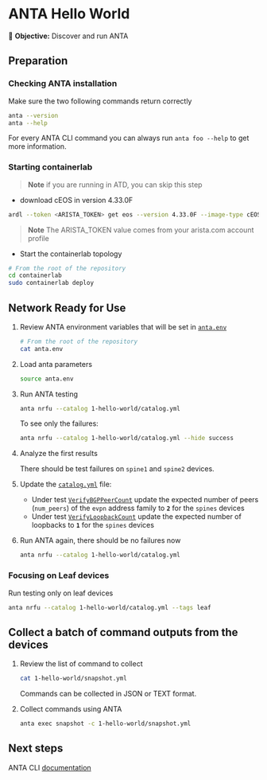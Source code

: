 <!--
  ~ Copyright (c) 2024 Arista Networks, Inc.
  ~ Use of this source code is governed by the Apache License 2.0
  ~ that can be found in the LICENSE file.
  -->

# ANTA Hello World

🎯 **Objective:** Discover and run ANTA

## Preparation

### Checking ANTA installation

Make sure the two following commands return correctly

```bash
anta --version
anta --help
```

For every ANTA CLI command you can always run `anta foo --help` to get more information.

### Starting containerlab

> **Note**
> if you are running in ATD, you can skip this step

- download cEOS in version 4.33.0F

```bash
ardl --token <ARISTA_TOKEN> get eos --version 4.33.0F --image-type cEOS --import-docker
```

> **Note**
> The ARISTA_TOKEN value comes from your arista.com account profile

- Start the containerlab topology

```bash
# From the root of the repository
cd containerlab
sudo containerlab deploy
```

## Network Ready for Use

1. Review ANTA environment variables that will be set in [`anta.env`](../anta.env)

    ```bash
    # From the root of the repository
    cat anta.env
    ```

2. Load anta parameters

    ```bash
    source anta.env
    ```

3. Run ANTA testing

    ```bash
    anta nrfu --catalog 1-hello-world/catalog.yml
    ```

    To see only the failures:

    ```bash
    anta nrfu --catalog 1-hello-world/catalog.yml --hide success
    ```

4. Analyze the first results

    There should be test failures on `spine1` and `spine2` devices.

5. Update the [`catalog.yml`](1-hello-world/catalog.yml) file:
    - Under test [`VerifyBGPPeerCount`](https://anta.arista.com/stable/api/tests.routing.bgp/#anta.tests.routing.bgp.VerifyBGPPeerCount) update the expected number of peers (`num_peers`) of the `evpn` address family to **`2`** for the `spines` devices
    - Under test [`VerifyLoopbackCount`](https://anta.arista.com/stable/api/tests.interfaces/#anta.tests.interfaces.VerifyLoopbackCount) update the expected number of loopbacks to **`1`** for the `spines` devices

6. Run ANTA again, there should be no failures now

    ```bash
    anta nrfu --catalog 1-hello-world/catalog.yml
    ```

### Focusing on Leaf devices

Run testing only on leaf devices

```bash
anta nrfu --catalog 1-hello-world/catalog.yml --tags leaf
```

## Collect a batch of command outputs from the devices

1. Review the list of command to collect

    ```bash
    cat 1-hello-world/snapshot.yml
    ```

    Commands can be collected in JSON or TEXT format.

2. Collect commands using ANTA

    ```bash
    anta exec snapshot -c 1-hello-world/snapshot.yml
    ```

## Next steps

ANTA CLI [documentation](https://anta.arista.com/stable/cli/overview/)
